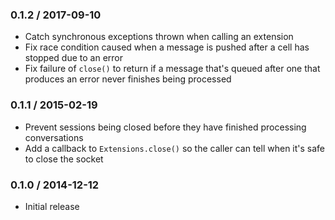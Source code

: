 ### 0.1.2 / 2017-09-10

* Catch synchronous exceptions thrown when calling an extension
* Fix race condition caused when a message is pushed after a cell has stopped
  due to an error
* Fix failure of `close()` to return if a message that's queued after one that
  produces an error never finishes being processed

### 0.1.1 / 2015-02-19

* Prevent sessions being closed before they have finished processing conversations
* Add a callback to `Extensions.close()` so the caller can tell when it's safe
  to close the socket

### 0.1.0 / 2014-12-12

* Initial release
